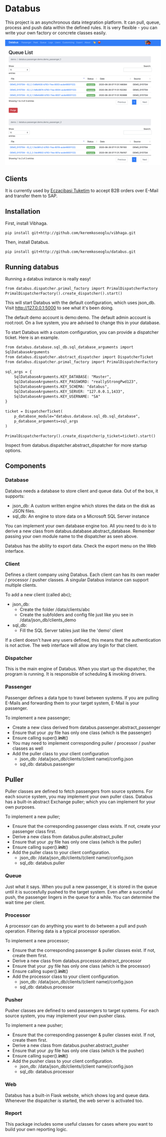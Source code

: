 # Databus
This project is an asynchronous data integration platform. It can pull, queue, process and push data within the defined rules. It is very flexible - you can write your own factory or concrete classes easily.

![Databus Queue](screenshot.png?raw=true "Databus")

## Clients

It is currently used by [Eczacibasi Tuketim](https://www.eczacibasituketim.com) to accept B2B orders over E-Mail and transfer them to SAP.

## Installation

First, install Vibhaga.

```
pip install git+http://github.com/keremkoseoglu/vibhaga.git
```

Then, install Databus.

```
pip install git+http://github.com/keremkoseoglu/databus.git
```

## Running databus
Running a databus instance is really easy! 

```
from databus.dispatcher.primal_factory import PrimalDispatcherFactory
PrimalDispatcherFactory().create_dispatcher().start()
```

This will start Databus with the default configuration, which uses json_db. Visit http://127.0.0.1:5000 to see what it's been doing.

The default demo account is demo:demo. The default admin account is root:root. On a live system, you are advised to change this in your database.

To start Databus with a custom configuration, you can provide a dispatcher ticket. Here is an example.

```
from databus.database.sql_db.sql_database_arguments import SqlDatabaseArguments
from databus.dispatcher.abstract_dispatcher import DispatcherTicket
from databus.dispatcher.primal_factory import PrimalDispatcherFactory

sql_args = {
    SqlDatabaseArguments.KEY_DATABASE: "Master",
    SqlDatabaseArguments.KEY_PASSWORD: "reallyStrongPwd123",
    SqlDatabaseArguments.KEY_SCHEMA: "databus",
    SqlDatabaseArguments.KEY_SERVER: "127.0.0.1,1433",
    SqlDatabaseArguments.KEY_USERNAME: "SA"
}

ticket = DispatcherTicket(
    p_database_module="databus.database.sql_db.sql_database",
    p_database_arguments=sql_args
)

PrimalDispatcherFactory().create_dispatcher(p_ticket=ticket).start()
```

Inspect from databus.dispatcher.abstract_dispatcher for more startup options.

## Components

### Database
Databus needs a database to store client and queue data. Out of the box, it supports:
- json_db: A custom written engine which stores the data on the disk as JSON files.
- sql_db: An engine to store data on a Microsoft SQL Server instance

You can implement your own database engine too. All you need to do is to derive a new class from databus.database.abstract_database. Remember passing your own module name to the dispatcher as seen above.

Databus has the ability to export data. Check the export menu on the Web interface.

### Client
Defines a client company using Databus. Each client can has its own reader / processor / pusher classes. A singular Databus instance can support multiple clients. 

To add a new client (called abc);
- json_db:
  - Create the folder /data/clients/abc
  - Create the subfolders and config file just like you see in /data/json_db/clients_demo
- sql_db:
  - Fill the SQL Server tables just like the 'demo' client

If a client doesn't have any users defined, this means that the authentication is not active. The web interface will allow any login for that client.

### Dispatcher
This is the main engine of Databus. When you start up the dispatcher, the program is running. It is responsible of scheduling & invoking drivers.

### Passenger
Passenger defines a data type to travel between systems. If you are pulling E-Mails and forwarding them to your target system, E-Mail is your passenger.

To implement a new passenger;
- Create a new class derived from databus.passenger.abstract_passenger
- Ensure that your .py file has only one class (which is the passenger)
- Ensure calling super().__init__()
- You may need to implement corresponding puller / processor / pusher classes as well
- Add the puller class to your client configuration
   - json_db: /data/json_db/clients/(client name)/config.json
   - sql_db: databus.passenger

## Puller
Puller classes are defined to fetch passengers from source systems. For each source system, you may implement your own puller class. Databus has a built-in abstract Exchange puller; which you can implement for your own purposes. 

To implement a new puller;
- Ensure that the corresponding passenger class exists. If not, create your passenger class first.
- Derive a new class from databus.puller.abstract_puller
- Ensure that your .py file has only one class (which is the puller)
- Ensure calling super().__init__()
- Add the puller class to your client configuration. 
   - json_db: /data/json_db/clients/(client name)/config.json
   - sql_db: databus.puller

### Queue
Just what it says. When you pull a new passenger, it is stored in the queue until it is succesfully pushed to the target system. Even after a succesful push, the passenger lingers in the queue for a while. You can determine the wait time per client. 

### Processor
A processor can do anything you want to do between a pull and push operation. Filtering data is a typical processor operation.

To implement a new processor;
- Ensure that the corresponding passenger & puller classes exist. If not, create them first.
- Derive a new class from databus.processor.abstract_processor
- Ensure that your .py file has only one class (which is the processor)
- Ensure calling super().__init__()
- Add the processor class to your client configuration. 
   - json_db: /data/json_db/clients/(client name)/config.json
   - sql_db: databus.processor

### Pusher 
Pusher classes are defined to send passengers to target systems. For each source system, you may implement your own pusher class. 

To implement a new pusher;
- Ensure that the corresponding passenger & puller classes exist. If not, create them first.
- Derive a new class from databus.pusher.abstract_pusher
- Ensure that your .py file has only one class (which is the pusher)
- Ensure calling super().__init__()
- Add the pusher class to your client configuration. 
   - json_db: /data/json_db/clients/(client name)/config.json
   - sql_db: databus.processor

### Web
Databus has a built-in Flask website, which shows log and queue data. Whenever the dispatcher is started, the web server is activated too. 

### Report
This package includes some useful classes for cases where you want to build your own reporting logic.

